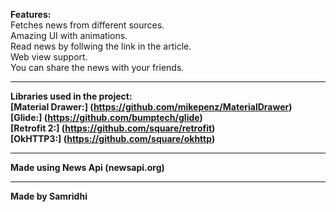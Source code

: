 **Features:**\
Fetches news from different sources.\
Amazing UI with animations.\
Read news by follwing the link in the article.\
Web view support.\
You can share the news with your friends.

----
**Libraries used in the project:**  
**[Material Drawer:] (https://github.com/mikepenz/MaterialDrawer)**  
**[Glide:] (https://github.com/bumptech/glide)**  
**[Retrofit 2:] (https://github.com/square/retrofit)**  
**[OkHTTP3:] (https://github.com/square/okhttp)**  

----
**Made using News Api (newsapi.org)**

----
**Made by Samridhi**


